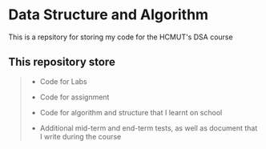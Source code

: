 # Data Structure and Algorithm

This is a repsitory for storing my code for the HCMUT's DSA course

## This repository store

> - Code for Labs
>
> - Code for assignment
>
> - Code for algorithm and structure that I learnt on school
>
> - Additional mid-term and end-term tests, as well as document that I write during the course
